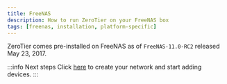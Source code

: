 ```yaml
---
title: FreeNAS
description: How to run ZeroTier on your FreeNAS box
tags: [freenas, installation, platform-specific]
---
```


ZeroTier comes pre-installed on FreeNAS as of `FreeNAS-11.0-RC2` released May 23, 2017.

:::info Next steps
Click [here](/start/) to create your network and start adding devices.
:::
